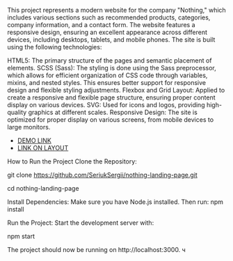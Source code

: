 This project represents a modern website for the company "Nothing," which includes various sections such as recommended products, categories, company information, and a contact form. The website features a responsive design, ensuring an excellent appearance across different devices, including desktops, tablets, and mobile phones. The site is built using the following technologies:

HTML5: The primary structure of the pages and semantic placement of elements.
SCSS (Sass): The styling is done using the Sass preprocessor, which allows for efficient organization of CSS code through variables, mixins, and nested styles. This ensures better support for responsive design and flexible styling adjustments.
Flexbox and Grid Layout: Applied to create a responsive and flexible page structure, ensuring proper content display on various devices.
SVG: Used for icons and logos, providing high-quality graphics at different scales.
Responsive Design: The site is optimized for proper display on various screens, from mobile devices to large monitors.
- [DEMO LINK](https://seriuksergii.github.io/nothing-landing-page/)
- [LINK ON LAYOUT](https://www.figma.com/file/DtkQmQ797hk0nI4KfMi2Uq/BOSE-New-Version?type=design&node-id=6802-139&t=L7eKz5YKLN0m5WxR-0)

How to Run the Project
Clone the Repository:

git clone https://github.com/SeriukSergii/nothing-landing-page.git

cd nothing-landing-page

Install Dependencies:
Make sure you have Node.js installed. Then run:
npm install

Run the Project:
Start the development server with:

npm start

The project should now be running on http://localhost:3000.
ч
